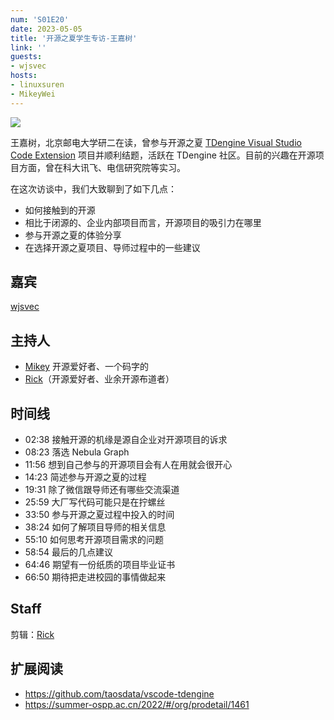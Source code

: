 ```yaml
---
num: 'S01E20'
date: 2023-05-05
title: '开源之夏学生专访-王嘉树'
link: ''
guests:
- wjsvec
hosts:
- linuxsuren
- MikeyWei
---
```


![](https://user-images.githubusercontent.com/39830125/236609462-441dd62f-3576-4546-a38a-c2d7423e4f09.jpg)

王嘉树，北京邮电大学研二在读，曾参与开源之夏 [TDengine Visual Studio Code Extension](https://github.com/taosdata/vscode-tdengine) 项目并顺利结题，活跃在 TDengine 社区。目前的兴趣在开源项目方面，曾在科大讯飞、电信研究院等实习。

在这次访谈中，我们大致聊到了如下几点：

* 如何接触到的开源
* 相比于闭源的、企业内部项目而言，开源项目的吸引力在哪里
* 参与开源之夏的体验分享
* 在选择开源之夏项目、导师过程中的一些建议

## 嘉宾

[wjsvec](https://github.com/wjsvec)

## 主持人

- [Mikey](https://github.com/MikeyWei) 开源爱好者、一个码字的
- [Rick](https://github.com/linuxsuren)（开源爱好者、业余开源布道者）

## 时间线

* 02:38 接触开源的机缘是源自企业对开源项目的诉求
* 08:23 落选 Nebula Graph
* 11:56 想到自己参与的开源项目会有人在用就会很开心
* 14:23 简述参与开源之夏的过程
* 19:31 除了微信跟导师还有哪些交流渠道
* 25:59 大厂写代码可能只是在拧螺丝
* 33:50 参与开源之夏过程中投入的时间
* 38:24 如何了解项目导师的相关信息
* 55:10 如何思考开源项目需求的问题
* 58:54 最后的几点建议
* 64:46 期望有一份纸质的项目毕业证书
* 66:50 期待把走进校园的事情做起来

## Staff

剪辑：[Rick](https://github.com/linuxsuren)

## 扩展阅读

- https://github.com/taosdata/vscode-tdengine
- https://summer-ospp.ac.cn/2022/#/org/prodetail/1461
